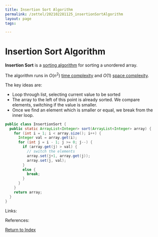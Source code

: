 ```yaml
---
title: Insertion Sort Algorithm
permalink: /zettel/202102281125_insertionSortAlgorithm
layout: page
tags: 

---
```

# Insertion Sort Algorithm

**Insertion Sort** is a [sorting algorithm](202102281308_sortingAlgorithms) for sorting a unordered array.

The algorithm runs in $O(n^2)$ [time complexity](202103061211_timeComplexity) and $O(1)$ [space complexity](202103061215_spaceComplexity).

The key ideas are:
- Loop through list, selecting current value to be sorted
- The array to the left of this point is already sorted. We compare elements, switching if the value is smaller.
- Once we find an element which is smaller or equal, we break from the inner loop.

```java
public class InsertionSort {
  public static ArrayList<Integer> sort(ArrayList<Integer> array) {
    for (int i = 1; i < array.size(); i++) {
      Integer val = array.get(i);
      for (int j = i - 1; j >= 0; j--) {
        if (array.get(j) > val) {
          // switch the elements
          array.set(j+1, array.get(j));
          array.set(j, val);
        }
        else {
          break;
        }
      }
    }
    return array;
  }
}
```

Links: 

References: 

[Return to Index](index)